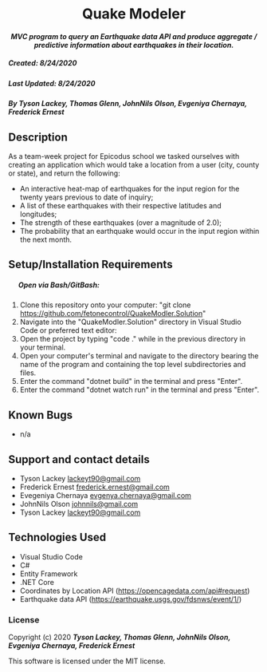 <h1 align="center"><strong>Quake Modeler</strong></h1>

<h4 align="center"><em>MVC program to query an Earthquake data API and produce aggregate / predictive information about earthquakes in their location.</em></h4>


##### __Created:__ 8/24/2020
##### __Last Updated:__ 8/24/2020 
##### By _**Tyson Lackey, Thomas Glenn, JohnNils Olson, Evgeniya Chernaya, Frederick Ernest**_  


## Description
As a team-week project for Epicodus school we tasked ourselves with creating an application which would take a location from a user (city, county or state), and return the following:

* An interactive heat-map of earthquakes for the input region for the twenty years previous to date of inquiry;
* A list of these earthquakes with their respective latitudes and longitudes;
* The strength of these earthquakes (over a magnitude of 2.0);
* The probability that an earthquake would occur in the input region within the next month. 


## Setup/Installation Requirements

##### &nbsp;&nbsp;&nbsp;&nbsp;&nbsp;&nbsp;Open via Bash/GitBash:

1. Clone this repository onto your computer:
    "git clone https://github.com/fetonecontrol/QuakeModler.Solution"
2. Navigate into the "QuakeModler.Solution" directory in Visual Studio Code or preferred text editor:
3. Open the project by typing "code ." while in the previous directory in your terminal.
4. Open your computer's terminal and navigate to the directory bearing the name of the program and containing the top level subdirectories and files.
5. Enter the command "dotnet build" in the terminal and press "Enter".
6. Enter the command "dotnet watch run" in the terminal and press "Enter".


## Known Bugs

* n/a


## Support and contact details

* Tyson Lackey <lackeyt90@gmail.com>
* Frederick Ernest <frederick.ernest@gmail.com>
* Evegeniya Chernaya <evgenya.chernaya@gmail.com>
* JohnNils Olson <johnnils@gmail.com>
* Tyson Lackey <lackeyt90@gmail.com>


## Technologies Used

* Visual Studio Code
* C#
* Entity Framework
* .NET Core
* Coordinates by Location API (https://opencagedata.com/api#request)
* Earthquake data API (https://earthquake.usgs.gov/fdsnws/event/1/)

### License

Copyright (c) 2020 **_Tyson Lackey, Thomas Glenn, JohnNils Olson, Evgeniya Chernaya, Frederick Ernest_**

This software is licensed under the MIT license.